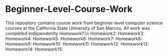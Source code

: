 # Beginner-Level-Course-Work
This repository contains course work from beginner-level computer science courses at the 
California State University of San Marcos. All work was completed independenlty
Homework1:\n
Homework2:
Homework3:
Homework4:
Homework5:
Homework6:
Homework7:
Homework8:
Homework9:
Homework10:
Homework11:
Homework12:
Homework13:
Homework14:
Homework15:
